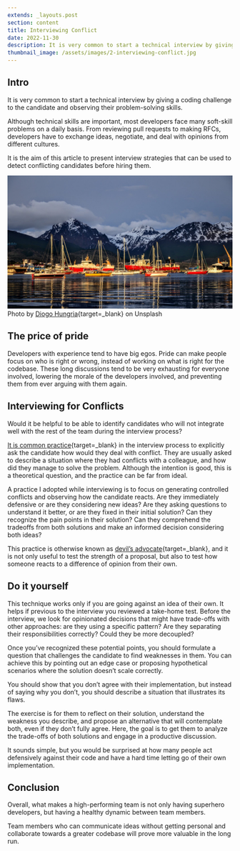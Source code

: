```yaml
---
extends: _layouts.post
section: content
title: Interviewing Conflict
date: 2022-11-30
description: It is very common to start a technical interview by giving a coding challenge to the candidate and observing their problem-solving skills. Although technical skills are important, most developers face many soft-skill problems on a daily basis.
thumbnail_image: /assets/images/2-interviewing-conflict.jpg
---
```


## Intro

It is very common to start a technical interview by giving a coding challenge to the candidate and observing their problem-solving skills.

Although technical skills are important, most developers face many soft-skill problems on a daily basis. From reviewing pull requests to making RFCs, developers have to exchange ideas, negotiate, and deal with opinions from different cultures.

It is the aim of this article to present interview strategies that can be used to detect conflicting candidates before hiring them.

![Interviewing Conflict Preview](/assets/images/2-interviewing-conflict.jpg)
Photo by [Diogo Hungria](https://unsplash.com/@hungriadb){target=_blank} on Unsplash

## The price of pride

Developers with experience tend to have big egos.
Pride can make people focus on who is right or wrong, instead of working on what is right for the codebase.
These long discussions tend to be very exhausting for everyone involved, lowering the morale of the developers involved, and preventing them from ever arguing with them again.

## Interviewing for Conflicts

Would it be helpful to be able to identify candidates who will not integrate well with the rest of the team during the interview process?

[It is common practice](https://www.google.com/search?q=interviewing+conflict){target=_blank} in the interview process to explicitly ask the candidate how would they deal with conflict. They are usually asked to describe a situation where they had conflicts with a colleague, and how did they manage to solve the problem. Although the intention is good, this is a theoretical question, and the practice can be far from ideal.

A practice I adopted while interviewing is to focus on generating controlled conflicts and observing how the candidate reacts. Are they immediately defensive or are they considering new ideas? Are they asking questions to understand it better, or are they fixed in their initial solution? Can they recognize the pain points in their solution? Can they comprehend the tradeoffs from both solutions and make an informed decision considering both ideas?

This practice is otherwise known as [devil’s advocate](https://en.wiktionary.org/wiki/devil%27s_advocate#Noun){target=_blank}, and it is not only useful to test the strength of a proposal, but also to test how someone reacts to a difference of opinion from their own.

## Do it yourself

This technique works only if you are going against an idea of their own. It helps if previous to the interview you reviewed a take-home test. Before the interview, we look for opinionated decisions that might have trade-offs with other approaches: are they using a specific pattern? Are they separating their responsibilities correctly? Could they be more decoupled?

Once you’ve recognized these potential points, you should formulate a question that challenges the candidate to find weaknesses in them. You can achieve this by pointing out an edge case or proposing hypothetical scenarios where the solution doesn’t scale correctly.

You should show that you don’t agree with their implementation, but instead of saying why you don’t, you should describe a situation that illustrates its flaws.

The exercise is for them to reflect on their solution, understand the weakness you describe, and propose an alternative that will contemplate both, even if they don’t fully agree. Here, the goal is to get them to analyze the trade-offs of both solutions and engage in a productive discussion.

It sounds simple, but you would be surprised at how many people act defensively against their code and have a hard time letting go of their own implementation.

## Conclusion

Overall, what makes a high-performing team is not only having superhero developers, but having a healthy dynamic between team members.

Team members who can communicate ideas without getting personal and collaborate towards a greater codebase will prove more valuable in the long run.
